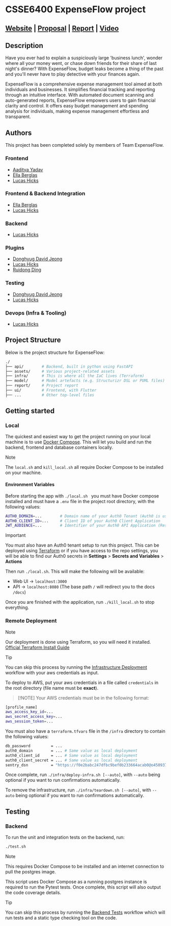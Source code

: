 # CSSE6400 ExpenseFlow project

## [Website](https://expenseflow.g3.csse6400.xyz/) | [Proposal](https://csse6400.github.io/project-proposal-2025/s4744008/proposal.html) | [Report](report/report.pdf) | [Video]()

## Description

Have you ever had to explain a suspiciously large 'business lunch', wonder where all your money went, or chase down friends for their share of last night's dinner? With ExpenseFlow, budget leaks become a thing of the past and you'll never have to play detective with your finances again.

ExpenseFlow is a comprehensive expense management tool aimed at both individuals and businesses. It simplifies financial tracking and reporting through an intuitive interface. With automated document scanning and auto-generated reports, ExpenseFlow empowers users to gain financial clarity and control. It offers easy budget management and spending analysis for individuals, making expense management effortless and transparent.

## Authors

This project has been completed solely by members of Team ExpenseFlow.

### Frontend

- [Aaditya Yadav](https://github.com/aadityayadav17)
- [Ella Berglas](https://github.com/EllaBerglas)
- [Lucas Hicks](https://github.com/lucashicks1)

### Frontend & Backend Integration

- [Ella Berglas](https://github.com/EllaBerglas)
- [Lucas Hicks](https://github.com/lucashicks1)

### Backend

- [Lucas Hicks](https://github.com/lucashicks1)

### Plugins

- [Donghyug David Jeong](https://github.com/DonghyugDavidJeong)
- [Lucas Hicks](https://github.com/lucashicks1)
- [Ruidong Ding](https://github.com/aa879861)

### Testing

- [Donghyug David Jeong](https://github.com/DonghyugDavidJeong)
- [Lucas Hicks](https://github.com/lucashicks1)

### Devops (Infra & Tooling)

- [Lucas Hicks](https://github.com/lucashicks1)

## Project Structure

Below is the project structure for ExpenseFlow:

```bash
./
├── api/        # Backend, built in python using FastAPI
├── assets/     # Various project-related assets
├── infra/      # This is where all the IaC lives (Terraform)
├── model/      # Model artefacts (e.g. Structurizr DSL or PUML files)
├── report/     # Project report
├── ui/         # Frontend, with Flutter
├── ...         # Other top-level files
```

## Getting started

### Local

The quickest and easiest way to get the project running on your local machine is to use [Docker Compose](https://docs.docker.com/compose/). This will let you build and run the backend, frontend and database containers locally.

> [!NOTE]
> The `local.sh` and `kill_local.sh` all require Docker Compose to be installed on your machine.

#### Environment Variables

Before starting the app with `./local.sh ` you must have Docker compose installed and must have a `.env` file in the project root directory, with the following values:

```bash
AUTH0_DOMAIN=...        # Domain name of your Auth0 Tenant (Auth0 is used for authentication in the project).
AUTH0_CLIENT_ID=...     # Client ID of your Auth0 Client Application
JWT_AUDIENCE=...        # Identifier of your Auth0 API Application (Resource Server)
```

> [!IMPORTANT]
> You must also have an Auth0 tenant setup to run this project. This can be deployed using [Terraform](infra/auth0.tf) or if you have access to the repo settings, you will be able to find our Auth0 secrets in **Settings** > **Secrets and Variables** > **Actions**

Then run `./local.sh`. This will make the following will be available:

- Web UI -> `localhost:3000`
- API -> `localhost:8080` (The base path `/` will redirect you to the docs `/docs`)

Once you are finished with the application, run `./kill_local.sh` to stop everything.

### Remote Deployment

> [!NOTE]
> Our deployment is done using Terraform, so you will need it installed. [Official Terraform Install Guide](https://developer.hashicorp.com/terraform/install)

> [!TIP]
> You can skip this process by running the [Infrastructure Deployment](https://github.com/CSSE6400/2025_P1_ExpenseFlow/actions/workflows/infrastructure_deploy.yml) workflow with your aws credentials as input.

To deploy to AWS, put your aws credentials in a file called `credentials` in the root directory (file name must be **exact**).

> [!NOTE] Your AWS credentials must be in the following format:

```bash
[profile_name]
aws_access_key_id=...
aws_secret_access_key=...
aws_session_token=...
```

You must also have a `terraform.tfvars` file in the `/infra` directory to contain the following values:

```bash
db_password         = ...
auth0_domain        = ... # Same value as local deployment
auth0_client_id     = ... # Same value as local deployment
auth0_client_secret = ... # Same value as local deployment
sentry_dsn          = "https://f0e2babc247dfbc9bef0b233664acab0@o4509370795032576.ingest.us.sentry.io/4509370811219968"
```

Once complete, run `./infra/deploy-infra.sh [--auto]`, with `--auto` being optional if you want to run confirmations automatically.

To remove the infrastructure, run `./infra/teardown.sh [--auto]`, with `--auto` being optional if you want to run confirmations automatically.

## Testing

### Backend

To run the unit and integration tests on the backend, run:

```bash
./test.sh
```

> [!NOTE]
> This requires Docker Compose to be installed and an internet connection to pull the postgres image.

This script uses Docker Compose as a running postgres instance is required to run the Pytest tests. Once complete, this script will also output the code coverage details.

> [!TIP]
> You can skip this process by running the [Backend Tests](https://github.com/CSSE6400/2025_P1_ExpenseFlow/actions/workflows/backend_tests.yml) workflow which will run tests and a static type checking tool on the code.
